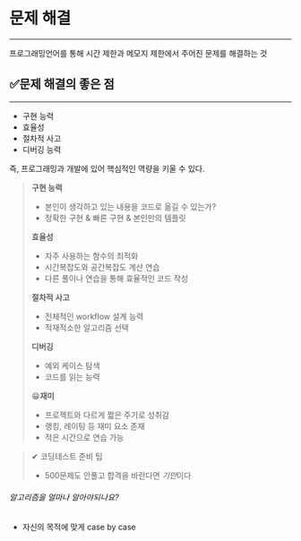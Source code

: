 # 문제 해결
---

프로그래밍언어를 통해 시간 제한과 메모지 제한에서 주어진 문제를 해결하는 것

## ✅문제 해결의 좋은 점
---
- 구현 능력
- 효율성
- 절차적 사고
- 디버깅 능력

즉, 프로그래밍과 개발에 있어 핵심적인 역량을 키울 수 있다.
> **구현 능력**
> - 본인이 생각하고 있는 내용을 코드로 옮길 수 있는가?
> - 정확한 구현 & 빠른 구현 & 본인만의 템플릿
> 
> **효율성**
> - 자주 사용하는 함수의 최적화
> - 시간복잡도와 공간복잡도 계산 연습
> - 다른 풀이나 연습을 통해 효율적인 코드 작성
> 
> **절차적 사고**
> - 전체적인 workflow 설계 능력
> - 적재적소한 알고리즘 선택
> 
> **디버깅**
> - 예외 케이스 탐색
> - 코드를 읽는 능력
>
> 😁**재미**
> - 프로젝트와 다르게 짧은 주기로 성취감
> - 랭킹, 레이팅 등 재미 요소 존재
> - 적은 시간으로 연습 가능

> ✔ 코딩테스트 준비 팁
> - 500문제도 안풀고 합격을 바란다면 *기만*이다


###### 알고리즘을 얼마나 알아야되나요?
- 자신의 목적에 맞게 case by case



